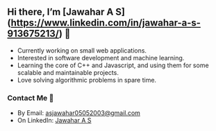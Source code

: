 ## Hi there, I’m [Jawahar A S] (https://www.linkedin.com/in/jawahar-a-s-913675213/) 👋
- Currently working on small web applications.
- Interested in software development and machine learning.
- Learning the core of C++ and Javascript, and using them for some scalable and maintainable projects.
- Love solving algorithmic problems in spare time.

### Contact Me 📧
* By Email: asjawahar05052003@gmail.com
* On LinkedIn: [Jawahar A S](https://www.linkedin.com/in/jawahar-a-s-913675213/)
